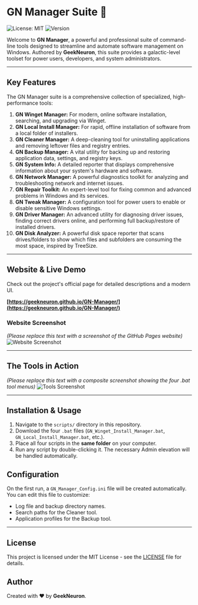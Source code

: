 # GN Manager Suite 🚀

![License: MIT](https://img.shields.io/badge/License-MIT-yellow.svg)
![Version](https://img.shields.io/badge/Version-4.0-blue.svg)

Welcome to **GN Manager**, a powerful and professional suite of command-line tools designed to streamline and automate software management on Windows. Authored by **GeekNeuron**, this suite provides a galactic-level toolset for power users, developers, and system administrators.

---

## Key Features

The GN Manager suite is a comprehensive collection of specialized, high-performance tools:

1.  **GN Winget Manager:** For modern, online software installation, searching, and upgrading via Winget.
2.  **GN Local Install Manager:** For rapid, offline installation of software from a local folder of installers.
3.  **GN Cleaner Manager:** A deep-cleaning tool for uninstalling applications and removing leftover files and registry entries.
4.  **GN Backup Manager:** A vital utility for backing up and restoring application data, settings, and registry keys.
5.  **GN System Info:** A detailed reporter that displays comprehensive information about your system's hardware and software.
6.  **GN Network Manager:** A powerful diagnostics toolkit for analyzing and troubleshooting network and internet issues.
7.  **GN Repair Toolkit:** An expert-level tool for fixing common and advanced problems in Windows and its services.
8.  **GN Tweak Manager:** A configuration tool for power users to enable or disable sensitive Windows settings.
9.  **GN Driver Manager:** An advanced utility for diagnosing driver issues, finding correct drivers online, and performing full backup/restore of installed drivers.
10. **GN Disk Analyzer:** A powerful disk space reporter that scans drives/folders to show which files and subfolders are consuming the most space, inspired by TreeSize.

---

## Website & Live Demo

Check out the project's official page for detailed descriptions and a modern UI.

**[https://geekneuron.github.io/GN-Manager/](https://geekneuron.github.io/GN-Manager/)**

### Website Screenshot
*(Please replace this text with a screenshot of the GitHub Pages website)*
![Website Screenshot](https://via.placeholder.com/800x400.png?text=GitHub+Pages+UI)

---

## The Tools in Action

*(Please replace this text with a composite screenshot showing the four .bat tool menus)*
![Tools Screenshot](https://via.placeholder.com/800x400.png?text=GN+Manager+Tools+in+Action)

---

## Installation & Usage

1.  Navigate to the `scripts/` directory in this repository.
2.  Download the four `.bat` files (`GN_Winget_Install_Manager.bat`, `GN_Local_Install_Manager.bat`, etc.).
3.  Place all four scripts in the **same folder** on your computer.
4.  Run any script by double-clicking it. The necessary Admin elevation will be handled automatically.

## Configuration

On the first run, a `GN_Manager_Config.ini` file will be created automatically. You can edit this file to customize:
-   Log file and backup directory names.
-   Search paths for the Cleaner tool.
-   Application profiles for the Backup tool.

---

## License

This project is licensed under the MIT License - see the [LICENSE](LICENSE) file for details.

## Author

Created with ❤️ by **GeekNeuron**.

